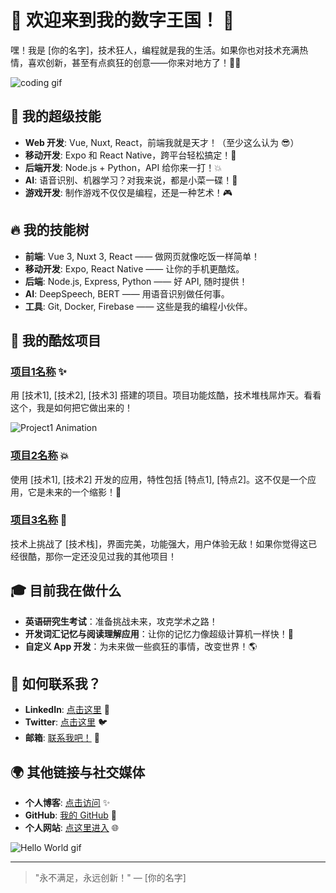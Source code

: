 # 🌟 欢迎来到我的数字王国！ 🌟

嘿！我是 [你的名字]，技术狂人，编程就是我的生活。如果你也对技术充满热情，喜欢创新，甚至有点疯狂的创意——你来对地方了！🦸‍♂️

![coding gif](https://media.giphy.com/media/3o6Zt8XfGsocOFUsxK/giphy.gif)

## 🚀 我的超级技能

- **Web 开发**: Vue, Nuxt, React，前端我就是天才！（至少这么认为 😎）
- **移动开发**: Expo 和 React Native，跨平台轻松搞定！📱
- **后端开发**: Node.js + Python，API 给你来一打！💥
- **AI**: 语音识别、机器学习？对我来说，都是小菜一碟！🤖
- **游戏开发**: 制作游戏不仅仅是编程，还是一种艺术！🎮

## 🔥 我的技能树

- **前端**: Vue 3, Nuxt 3, React —— 做网页就像吃饭一样简单！
- **移动开发**: Expo, React Native —— 让你的手机更酷炫。
- **后端**: Node.js, Express, Python —— 好 API, 随时提供！
- **AI**: DeepSpeech, BERT —— 用语音识别做任何事。
- **工具**: Git, Docker, Firebase —— 这些是我的编程小伙伴。

## 🎯 我的酷炫项目

### [项目1名称](项目1链接) ✨
用 [技术1], [技术2], [技术3] 搭建的项目。项目功能炫酷，技术堆栈屌炸天。看看这个，我是如何把它做出来的！

![Project1 Animation](https://media.giphy.com/media/l3q2JcTzB1I6p4m8Y/giphy.gif)

### [项目2名称](项目2链接) 💥
使用 [技术1], [技术2] 开发的应用，特性包括 [特点1], [特点2]。这不仅是一个应用，它是未来的一个缩影！🚀

### [项目3名称](项目3链接) 🎯
技术上挑战了 [技术栈]，界面完美，功能强大，用户体验无敌！如果你觉得这已经很酷，那你一定还没见过我的其他项目！

## 🎓 目前我在做什么

- **英语研究生考试**：准备挑战未来，攻克学术之路！
- **开发词汇记忆与阅读理解应用**：让你的记忆力像超级计算机一样快！🤯
- **自定义 App 开发**：为未来做一些疯狂的事情，改变世界！🌎

## 💌 如何联系我？

- **LinkedIn**: [点击这里](你的LinkedIn链接) 🌟
- **Twitter**: [点击这里](你的Twitter链接) 🐦
- **邮箱**: [联系我吧！](mailto:你的邮箱地址) 💌

## 🌍 其他链接与社交媒体

- **个人博客**: [点击访问](博客链接) ✨
- **GitHub**: [我的 GitHub](https://github.com/你的用户名) 🤖
- **个人网站**: [点这里进入](个人网站链接) 🌐

![Hello World gif](https://media.giphy.com/media/4Zo41lhzKt6iZ8x9aK/giphy.gif)

---

> "永不满足，永远创新！" — [你的名字]
